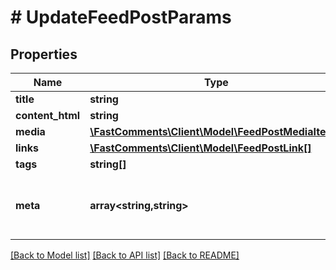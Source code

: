 # # UpdateFeedPostParams

## Properties

Name | Type | Description | Notes
------------ | ------------- | ------------- | -------------
**title** | **string** |  | [optional]
**content_html** | **string** |  | [optional]
**media** | [**\FastComments\Client\Model\FeedPostMediaItem[]**](FeedPostMediaItem.md) |  | [optional]
**links** | [**\FastComments\Client\Model\FeedPostLink[]**](FeedPostLink.md) |  | [optional]
**tags** | **string[]** |  | [optional]
**meta** | **array<string,string>** | Construct a type with a set of properties K of type T | [optional]

[[Back to Model list]](../../README.md#models) [[Back to API list]](../../README.md#endpoints) [[Back to README]](../../README.md)
